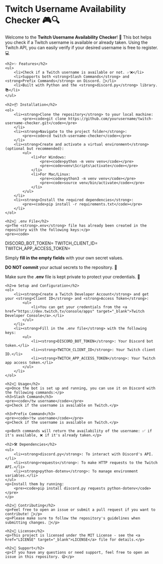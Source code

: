 <!DOCTYPE html>
<html lang="en">
<head>
    <meta charset="UTF-8">
    <meta name="viewport" content="width=device-width, initial-scale=1.0">
    <title>Twitch Username Availability Checker</title>
</head>
<body>
    <h1>Twitch Username Availability Checker 🎮🔍</h1>
    <p>Welcome to the <strong>Twitch Username Availability Checker</strong>! 🎉 This bot helps you check if a Twitch username is available or already taken. Using the Twitch API, you can easily verify if your desired username is free to register. 💻</p>

    <h2>✨ Features</h2>
    <ul>
        <li>Check if a Twitch username is available or not. ✅❌</li>
        <li>Supports both <strong>Slash Commands</strong> and <strong>Prefix Commands</strong> on Discord. 🤖</li>
        <li>Built with Python and the <strong>discord.py</strong> library. 📚</li>
    </ul>

    <h2>📦 Installation</h2>
    <ol>
        <li><strong>Clone the repository</strong> to your local machine:
            <pre><code>git clone https://github.com/yourusername/twitch-username-checker.git</code></pre>
        </li>
        <li><strong>Navigate to the project folder</strong>:
            <pre><code>cd twitch-username-checker</code></pre>
        </li>
        <li><strong>Create and activate a virtual environment</strong> (optional but recommended):
            <ul>
                <li>For Windows:
                    <pre><code>python -m venv venv</code></pre>
                    <pre><code>venv\Scripts\activate</code></pre>
                </li>
                <li>For Mac/Linux:
                    <pre><code>python3 -m venv venv</code></pre>
                    <pre><code>source venv/bin/activate</code></pre>
                </li>
            </ul>
        </li>
        <li><strong>Install the required dependencies</strong>:
            <pre><code>pip install -r requirements.txt</code></pre>
        </li>
    </ol>

    <h2>🔑 .env File</h2>
    <p>The <strong>.env</strong> file has already been created in the repository with the following keys:</p>
    <pre><code>
DISCORD_BOT_TOKEN=
TWITCH_CLIENT_ID=
TWITCH_APP_ACCESS_TOKEN=
    </code></pre>
    <p>Simply <strong>fill in the empty fields</strong> with your own secret values.</p>
    <p><strong>DO NOT commit</strong> your actual secrets to the repository. 🔐</p>
    <p>Make sure the <strong>.env</strong> file is kept private to protect your credentials. 🚫</p>

    <h2>⚙️ Setup and Configuration</h2>
    <ol>
        <li><strong>Create a Twitch Developer Account</strong> and get your <strong>Client ID</strong> and <strong>Access Token</strong>:
            <ul>
                <li>You can get your credentials from the <a href="https://dev.twitch.tv/console/apps" target="_blank">Twitch Developer Console</a>.</li>
            </ul>
        </li>
        <li><strong>Fill in the .env file</strong> with the following keys:
            <ul>
                <li><strong>DISCORD_BOT_TOKEN</strong>: Your Discord bot token.</li>
                <li><strong>TWITCH_CLIENT_ID</strong>: Your Twitch client ID.</li>
                <li><strong>TWITCH_APP_ACCESS_TOKEN</strong>: Your Twitch app access token.</li>
            </ul>
        </li>
    </ol>

    <h2>🚀 Usage</h2>
    <p>Once the bot is set up and running, you can use it on Discord with the following commands:</p>
    <h3>Slash Command</h3>
    <pre><code>/tw username</code></pre>
    <p>Check if the username is available on Twitch.</p>

    <h3>Prefix Command</h3>
    <pre><code>!tw username</code></pre>
    <p>Check if the username is available on Twitch.</p>

    <p>Both commands will return the availability of the username: ✅ if it's available, ❌ if it's already taken.</p>

    <h2>🛠️ Dependencies</h2>
    <ul>
        <li><strong>discord.py</strong>: To interact with Discord's API.</li>
        <li><strong>requests</strong>: To make HTTP requests to the Twitch API.</li>
        <li><strong>python-dotenv</strong>: To manage environment variables.</li>
    </ul>
    <p>Install them by running:
        <pre><code>pip install discord.py requests python-dotenv</code></pre>
    </p>

    <h2>🎉 Contributing</h2>
    <p>Feel free to open an issue or submit a pull request if you want to contribute! 🙌</p>
    <p>Please make sure to follow the repository's guidelines when submitting changes. 📜</p>

    <h2>📜 License</h2>
    <p>This project is licensed under the MIT License - see the <a href="LICENSE" target="_blank">LICENSE</a> file for details.</p>

    <h2>💬 Support</h2>
    <p>If you have any questions or need support, feel free to open an issue in this repository. 😄</p>
</body>
</html>
